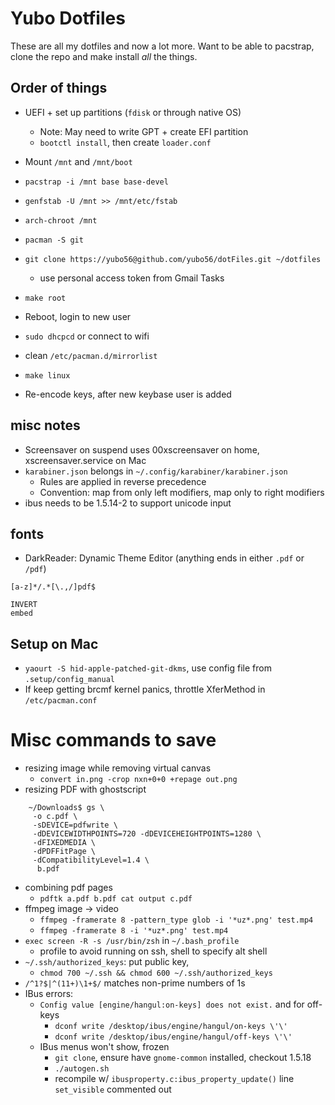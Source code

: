 # Yubo Dotfiles

These are all my dotfiles and now a lot more. Want to be able to pacstrap, clone the repo and make install *all* the things.

## Order of things
- UEFI + set up partitions (`fdisk` or through native OS)
    - Note: May need to write GPT + create EFI partition
    - `bootctl install`, then create `loader.conf`
- Mount `/mnt` and `/mnt/boot`
- `pacstrap -i /mnt base base-devel`
- `genfstab -U /mnt >> /mnt/etc/fstab`
- `arch-chroot /mnt`
- `pacman -S git`
- `git clone https://yubo56@github.com/yubo56/dotFiles.git ~/dotfiles`
    - use personal access token from Gmail Tasks
- `make root`

- Reboot, login to new user
- `sudo dhcpcd` or connect to wifi
- clean `/etc/pacman.d/mirrorlist`
- `make linux`
- Re-encode keys, after new keybase user is added

## misc notes
- Screensaver on suspend uses 00xscreensaver on home, xscreensaver.service on Mac
- `karabiner.json` belongs in `~/.config/karabiner/karabiner.json`
    - Rules are applied in reverse precedence
    - Convention: map from only left modifiers, map only to right modifiers
- ibus needs to be 1.5.14-2 to support unicode input

## fonts
- DarkReader: Dynamic Theme Editor (anything ends in either `.pdf` or `/pdf`)
```
[a-z]*/.*[\.,/]pdf$

INVERT
embed
```

## Setup on Mac
- `yaourt -S hid-apple-patched-git-dkms`, use config file from `.setup/config_manual`
- If keep getting brcmf kernel panics, throttle XferMethod in `/etc/pacman.conf`

# Misc commands to save
- resizing image while removing virtual canvas
    - `convert in.png -crop nxn+0+0 +repage out.png`
- resizing PDF with ghostscript
```
    ~/Downloads$ gs \
     -o c.pdf \
     -sDEVICE=pdfwrite \
     -dDEVICEWIDTHPOINTS=720 -dDEVICEHEIGHTPOINTS=1280 \
     -dFIXEDMEDIA \
     -dPDFFitPage \
     -dCompatibilityLevel=1.4 \
      b.pdf
```
- combining pdf pages
    - `pdftk a.pdf b.pdf cat output c.pdf`
- ffmpeg image -> video
    - `ffmpeg -framerate 8 -pattern_type glob -i '*uz*.png' test.mp4`
    - `ffmpeg -framerate 8 -i '*uz*.png' test.mp4`
- `exec screen -R -s /usr/bin/zsh` in `~/.bash_profile`
    - profile to avoid running on ssh, shell to specify alt shell
- `~/.ssh/authorized_keys`: put public key,
    - `chmod 700 ~/.ssh && chmod 600 ~/.ssh/authorized_keys`
- `/^1?$|^(11+)\1+$/` matches non-prime numbers of 1s
- IBus errors:
    - `Config value [engine/hangul:on-keys] does not exist.` and for
  off-keys
        - `dconf write /desktop/ibus/engine/hangul/on-keys \'\'`
        - `dconf write /desktop/ibus/engine/hangul/off-keys \'\'`
    - IBus menus won't show, frozen
        - `git clone`, ensure have `gnome-common` installed, checkout 1.5.18
        - `./autogen.sh`
        - recompile w/ `ibusproperty.c:ibus_property_update()` line
          `set_visible` commented out
